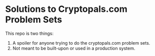 # Solutions to Cryptopals.com Problem Sets
This repo is two things:
1) A spoiler for anyone trying to do the cryptopals.com problem sets.
2) Not meant to be built-upon or used in a production system.
